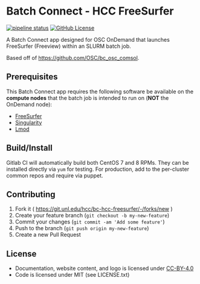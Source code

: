 # Batch Connect - HCC FreeSurfer

[![pipeline status](https://git.unl.edu/hcc/bc-hcc-freesurfer/badges/master/pipeline.svg)](https://git.unl.edu/hcc/bc-hcc-freesurfer/-/commits/master)
[![GitHub License](https://img.shields.io/badge/license-MIT-green.svg)](https://opensource.org/licenses/MIT)

A Batch Connect app designed for OSC OnDemand that launches FreeSurfer (Freeview) within an
SLURM batch job.

Based off of https://github.com/OSC/bc_osc_comsol.

## Prerequisites

This Batch Connect app requires the following software be available on the
**compute nodes** that the batch job is intended to run on (**NOT** the
OnDemand node):

- [FreeSurfer]
- [Singularity]
- [Lmod]

[FreeSurfer]: https://surfer.nmr.mgh.harvard.edu/
[Singularity]: https://sylabs.io/singularity/
[Xfce Desktop]: https://xfce.org/
[Lmod]: https://www.tacc.utexas.edu/research-development/tacc-projects/lmod

## Build/Install

Gitlab CI will automatically build both CentOS 7 and 8 RPMs.
They can be installed directly via `yum` for testing.
For production, add to the per-cluster common repos and require via puppet.

## Contributing

1. Fork it ( https://git.unl.edu/hcc/bc-hcc-freesurfer/-/forks/new )
2. Create your feature branch (`git checkout -b my-new-feature`)
3. Commit your changes (`git commit -am 'Add some feature'`)
4. Push to the branch (`git push origin my-new-feature`)
5. Create a new Pull Request

## License

* Documentation, website content, and logo is licensed under
  [CC-BY-4.0](https://creativecommons.org/licenses/by/4.0/)
* Code is licensed under MIT (see LICENSE.txt)

